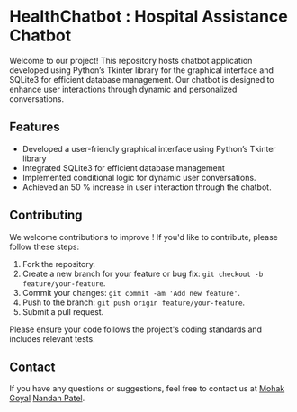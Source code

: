 # HealthChatbot : Hospital Assistance Chatbot
Welcome to our project! This repository hosts  chatbot application developed using Python’s Tkinter library for the graphical interface and SQLite3 for efficient database management. Our chatbot is designed to enhance user interactions through dynamic and personalized conversations.

## Features

- Developed a user-friendly graphical interface using Python’s Tkinter library
- Integrated SQLite3 for efficient database management
- Implemented conditional logic for dynamic user conversations.
- Achieved an 50 % increase in user interaction through the chatbot.


## Contributing

We welcome contributions to improve ! If you'd like to contribute, please follow these steps:

1. Fork the repository.
2. Create a new branch for your feature or bug fix: `git checkout -b feature/your-feature`.
3. Commit your changes: `git commit -am 'Add new feature'`.
4. Push to the branch: `git push origin feature/your-feature`.
5. Submit a pull request.

Please ensure your code follows the project's coding standards and includes relevant tests.

## Contact

If you have any questions or suggestions, feel free to contact us at  [Mohak Goyal](manmps17@gmail.com) [Nandan Patel](bt21cse021@iiitn.ac.in).
